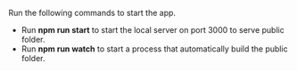 Run the following commands to start the app.

* Run **npm run start** to start the local server on port 3000 to serve public folder.
* Run **npm run watch** to start a process that automatically build the public folder.